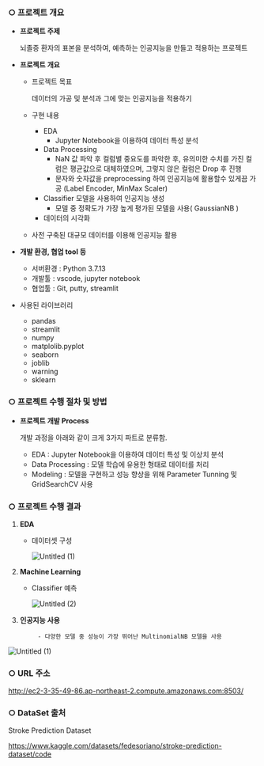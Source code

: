 ### ○ 프로젝트 개요

- **프로젝트 주제**
    
    뇌졸증 환자의 표본을 분석하여, 예측하는 인공지능을 만들고 적용하는 프로젝트
    
- **프로젝트 개요**
    - 프로젝트 목표
        
        데이터의 가공 및 분석과 그에 맞는 인공지능을 적용하기
        
    - 구현 내용
        - EDA
            - Jupyter Notebook을 이용하여 데이터 특성 분석
        - Data Processing
            - NaN 값 파악 후 컬럼별 중요도를 파악한 후, 유의미한 수치를 가진 컬럼은 평균값으로 대체하였으며,
              그렇지 않은 컬럼은 Drop 후 진행
            - 문자와 숫자값을 preprocessing 하여 인공지능에 활용할수 있게끔 가공
              (Label Encoder, MinMax Scaler)
        - Classifier 모델을 사용하여 인공지능 생성
            - 모델 중 정확도가 가장 높게 평가된 모델을 사용( GaussianNB )
        - 데이터의 시각화
        
    - 사전 구축된 대규모 데이터를 이용해 인공지능 활용
        

- **개발 환경, 협업 tool 등**
    - 서버환경 : Python 3.7.13
    - 개발툴 : vscode, jupyter notebook
    - 협업툴 : Git, putty, streamlit
    
    
-  사용된 라이브러리 
    - pandas
    - streamlit
    - numpy
    - matplolib.pyplot
    - seaborn
    - joblib
    - warning
    - sklearn



### ○ 프로젝트 수행 절차 및 방법

- **프로젝트 개발 Process**
    
    개발 과정을 아래와 같이 크게 3가지 파트로 분류함.
    
    - EDA : Jupyter Notebook을 이용하여 데이터 특성 및 이상치 분석
    - Data Processing : 모델 학습에 유용한 형태로 데이터를 처리
    - Modeling : 모델을 구현하고 성능 향상을 위해 Parameter Tunning 및 GridSearchCV 사용
   


### ○ 프로젝트 수행 결과

1. **EDA**
    - 데이터셋 구성


        ![Untitled (1)](https://img1.daumcdn.net/thumb/R1280x0/?scode=mtistory2&fname=https%3A%2F%2Fblog.kakaocdn.net%2Fdn%2Fts8ml%2FbtrEgwzaOTD%2FuUkm3Pxy72NmKiYrVTwgo0%2Fimg.png)

  
2. **Machine Learning**
    - Classifier 예측


        ![Untitled (2)](https://blog.kakaocdn.net/dn/cFjYma/btrEiIlB6eh/wPdwJ24oU1NYaVM0jyYXy1/img.png)

       
  


 
    

1. **인공지능 사용**
        
            - 다양한 모델 중 성능이 가장 뛰어난 MultinomialNB 모델을 사용
 ![Untitled (1)](https://img1.daumcdn.net/thumb/R1280x0/?scode=mtistory2&fname=https%3A%2F%2Fblog.kakaocdn.net%2Fdn%2FLbxxg%2FbtrD8jIvcAW%2FGR19JUsdKfK5Ctvsr0Yky1%2Fimg.png)

### ○  URL 주소
http://ec2-3-35-49-86.ap-northeast-2.compute.amazonaws.com:8503/

### ○ DataSet 출처
Stroke Prediction Dataset

https://www.kaggle.com/datasets/fedesoriano/stroke-prediction-dataset/code
